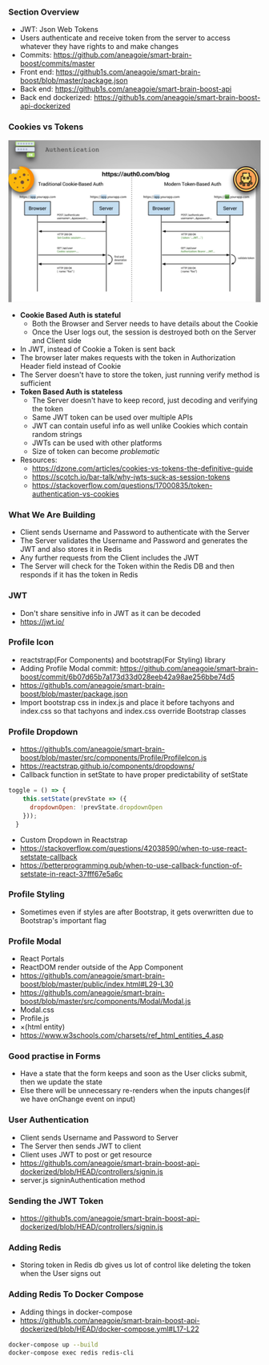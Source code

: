 ### Section Overview

* JWT: Json Web Tokens
* Users authenticate and receive token from the server to access whatever they have rights to and make changes
* Commits: https://github.com/aneagoie/smart-brain-boost/commits/master
* Front end: https://github1s.com/aneagoie/smart-brain-boost/blob/master/package.json
* Back end: https://github1s.com/aneagoie/smart-brain-boost-api
* Back end dockerized: https://github1s.com/aneagoie/smart-brain-boost-api-dockerized

### Cookies vs Tokens

![auth](../img/auth.png)
* **Cookie Based Auth is stateful**
  * Both the Browser and Server needs to have details about the Cookie
  * Once the User logs out, the session is destroyed both on the Server and Client side
* In JWT, instead of Cookie a Token is sent back
* The browser later makes requests with the token in Authorization Header field instead of Cookie
* The Server doesn't have to store the token, just running verify method is sufficient
* **Token Based Auth is stateless**
  * The Server doesn't have to keep record, just decoding and verifying the token
  * Same JWT token can be used over multiple APIs
  * JWT can contain useful info as well unlike Cookies which contain random strings
  * JWTs can be used with other platforms
  * Size of token can become *problematic*
* Resources:
  * https://dzone.com/articles/cookies-vs-tokens-the-definitive-guide
  * https://scotch.io/bar-talk/why-jwts-suck-as-session-tokens
  * https://stackoverflow.com/questions/17000835/token-authentication-vs-cookies

### What We Are Building

* Client sends Username and Password to authenticate with the Server
* The Server validates the Username and Password and generates the JWT and also stores it in Redis
* Any further requests from the Client includes the JWT
* The Server will check for the Token within the Redis DB and then responds if it has the token in Redis

### JWT

* Don't share sensitive info in JWT as it can be decoded
* https://jwt.io/

### Profile Icon

* reactstrap(For Components) and bootstrap(For Styling) library
* Adding Profile Modal commit: https://github.com/aneagoie/smart-brain-boost/commit/6b07d65b7a173d33d028eeb42a98ae256bbe74d5
* https://github1s.com/aneagoie/smart-brain-boost/blob/master/package.json
* Import bootstrap css in index.js and place it before tachyons and index.css so that tachyons and index.css override Bootstrap classes

### Profile Dropdown

* https://github1s.com/aneagoie/smart-brain-boost/blob/master/src/components/Profile/ProfileIcon.js
* https://reactstrap.github.io/components/dropdowns/
* Callback function in setState to have proper predictability of setState
```js
toggle = () => {
    this.setState(prevState => ({
      dropdownOpen: !prevState.dropdownOpen
    }));
  }
```
* Custom Dropdown in Reactstrap
* https://stackoverflow.com/questions/42038590/when-to-use-react-setstate-callback
* https://betterprogramming.pub/when-to-use-callback-function-of-setstate-in-react-37fff67e5a6c

### Profile Styling

* Sometimes even if styles are after Bootstrap, it gets overwritten due to Bootstrap's important flag 

### Profile Modal

* React Portals
* ReactDOM render outside of the App Component
* https://github1s.com/aneagoie/smart-brain-boost/blob/master/public/index.html#L29-L30
* https://github1s.com/aneagoie/smart-brain-boost/blob/master/src/components/Modal/Modal.js
* Modal.css
* Profile.js
* &times;(html entity)
* https://www.w3schools.com/charsets/ref_html_entities_4.asp

### Good practise in Forms

* Have a state that the form keeps and soon as the User clicks submit, then we update the state
* Else there will be unnecessary re-renders when the inputs changes(if we have onChange event on input)

### User Authentication

* Client sends Username and Password to Server
* The Server then sends JWT to client
* Client uses JWT to post or get resource
* https://github1s.com/aneagoie/smart-brain-boost-api-dockerized/blob/HEAD/controllers/signin.js
* server.js signinAuthentication method

### Sending the JWT Token

* https://github1s.com/aneagoie/smart-brain-boost-api-dockerized/blob/HEAD/controllers/signin.js

### Adding Redis

* Storing token in Redis db gives us lot of control like deleting the token when the User signs out

### Adding Redis To Docker Compose

* Adding things in docker-compose
* https://github1s.com/aneagoie/smart-brain-boost-api-dockerized/blob/HEAD/docker-compose.yml#L17-L22
```sh
docker-compose up --build
docker-compose exec redis redis-cli
```
